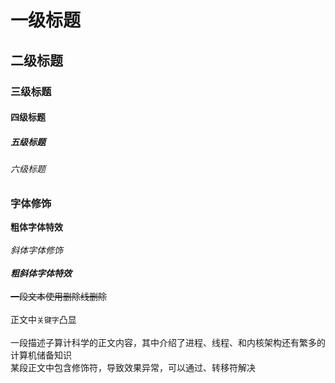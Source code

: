 # 一级标题
## 二级标题
### 三级标题
#### 四级标题
##### 五级标题
###### 六级标题

### 字体修饰

**粗体字体特效**<br><br>
*斜体字体修饰*<br><br>
***粗斜体字体特效***<br><br>
~~一段文本使用删除线删除~~<br><br>
正文中`关键字`凸显<br><br>
一段描述子算计科学的正文内容，其中介绍了进程、线程、和内核架构还有繁多的<br>计算机储备知识<br>
某段正文中包含修饰符，导致效果异常，可以通过、转移符解决<br><br>

